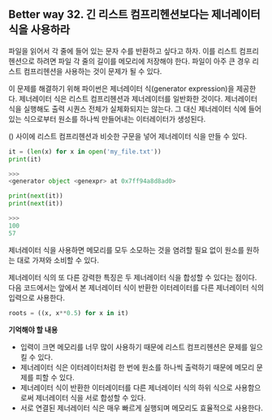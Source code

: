 ## Better way 32. 긴 리스트 컴프리헨션보다는 제너레이터 식을 사용하라

파일을 읽어서 각 줄에 들어 있는 문자 수를 반환하고 싶다고 하자. 이를 리스트 컴프리헨션으로 하려면 파일 각 줄의 길이를 메모리에 저장해야 한다. 파일이 아주 큰 경우 리스트 컴프리헨션을 사용하는 것이 문제가 될 수 있다.

이 문제를 해결하기 위해 파이썬은 제너레이터 식(generator expression)을 제공한다. 제너레이터 식은 리스트 컴프리헨션과 제너레이터를 일반화한 것이다. 제너레이터 식을 실행해도 출력 시퀀스 전체가 실체화되지는 않는다. 그 대신 제너레이터 식에 들어 있는 식으로부터 원소를 하나씩 만들어내는 이터레이터가 생성된다.

() 사이에 리스트 컴프리헨션과 비슷한 구문을 넣어 제너레이터 식을 만들 수 있다.

```python
it = (len(x) for x in open('my_file.txt'))
print(it)

>>>
<generator object <genexpr> at 0x7ff94a8d8ad0>

print(next(it))
print(next(it))

>>>
100
57
```

제너레이터 식을 사용하면 메모리를 모두 소모하는 것을 염려할 필요 없이 원소를 원하는 대로 가져와 소비할 수 있다.

제너레이터 식의 또 다른 강력한 특징은 두 제너레이터 식을 합성할 수 있다는 점이다. 다음 코드에서는 앞에서 본 제너레이터 식이 반환한 이터레이터를 다른 제너레이터 식의 입력으로 사용한다.

```python
roots = ((x, x**0.5) for x in it)
```

**기억해야 할 내용**
- 입력이 크면 메모리를 너무 많이 사용하기 때문에 리스트 컴프리헨션은 문제를 일으킬 수 있다.
- 제너레이터 식은 이터레이터처럼 한 번에 원소를 하나씩 출력하기 때문에 메모리 문제를 피할 수 있다.
- 제너레이터 식이 반환한 이터레이터를 다른 제너레이터 식의 하위 식으로 사용함으로써 제너레이터 식을 서로 합성할 수 있다.
- 서로 연결된 제너레이터 식은 매우 빠르게 실행되며 메모리도 효율적으로 사용한다.